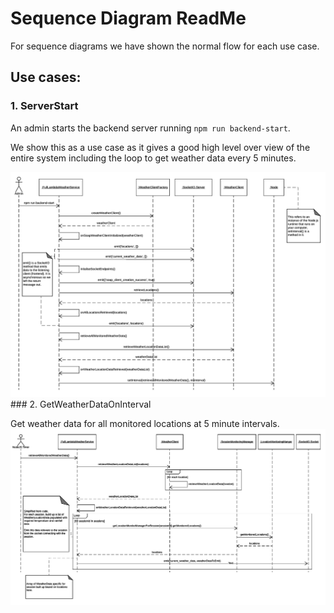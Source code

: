 # Sequence Diagram ReadMe

For sequence diagrams we have shown the normal flow for each use case.

## Use cases:


### 1. ServerStart
An admin starts the backend server running `npm run backend-start`.

We show this as a use case as it gives a good high level over view of the entire system including the loop to get weather data every 5 minutes.

<img src="used/images/ServerStart.png" >
### 2. GetWeatherDataOnInterval

Get weather data for all monitored locations at 5 minute intervals.
<img src="used/images/GetWeatherDataOnInterval.png" >